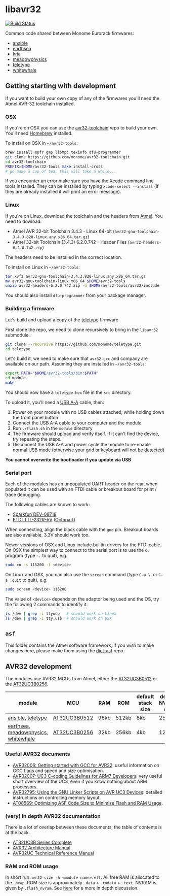 # libavr32

[![Build Status](https://travis-ci.org/monome/libavr32.svg?branch=master)](https://travis-ci.org/monome/libavr32)

Common code shared between Monome Eurorack firmwares:

* [ansible][]
* [earthsea][]
* [kria][]
* [meadowphysics][]
* [teletype][]
* [whitewhale][]

## Getting starting with development

If you want to build your own copy of any of the firmwares you'll need the Atmel AVR-32 toolchain installed.

### OSX

If you're on OSX you can use the [avr32-toolchain][] repo to build your own. You'll need [Homebrew][homebrew] installed.

To install on OSX in `~/avr32-tools`:

```bash
brew install mpfr gmp libmpc texinfo dfu-programmer
git clone https://github.com/monome/avr32-toolchain.git
cd avr32-toolchain
PREFIX=$HOME/avr32-tools make install-cross
# go make a cup of tea, this will take a while...
```

If you encounter an error make sure you have the Xcode command line tools installed. They can be installed by typing `xcode-select --install` (if they are already installed it will print an error message).

### Linux

If you're on Linux, download the toolchain and the headers from [Atmel][atmellinux]. You need to dowload:
 - Atmel AVR 32-bit Toolchain 3.4.3 - Linux 64-bit (`avr32-gnu-toolchain-3.4.3.820-linux.any.x86_64.tar.gz`)
 - Atmel 32-bit Toolchain (3.4.3) 6.2.0.742 - Header Files (`avr32-headers-6.2.0.742.zip`)

The headers need to be installed in the correct location.

To install on Linux in `~/avr32-tools`:

```bash
tar xvfz avr32-gnu-toolchain-3.4.3.820-linux.any.x86_64.tar.gz
mv avr32-gnu-toolchain-linux_x86_64 $HOME/avr32-tools
unzip avr32-headers-6.2.0.742.zip -d $HOME/avr32-tools/avr32/include
```

You should also install `dfu-programmer` from your package manager.

### Building a firmware

Let's build and upload a copy of the [teletype][] firmware

First clone the repo, we need to clone recursively to bring in the `libavr32` submodule.
```bash
git clone --recursive https://github.com/monome/teletype.git
cd teletype

```

Let's build it, we need to make sure that `avr32-gcc` and company are available on our path. Assuming they are installed in `~/avr32-tools`:
```bash
export PATH="$HOME/avr32-tools/bin:$PATH"
cd module
make
```

You should now have a `teletype.hex` file in the `src` directory.

To upload it, you'll need a [USB A-A][digikey] cable, then:

1. Power on your module with no USB cables attached, while holding down the front panel button
2. Connect the USB A-A cable to your computer and the module
3. Run `./flash.sh` in the `module` directory
4. The firmware should upload and verify itself. If it can't find the device, try repeating the steps.
5. Disconnect the USB A-A and power cycle the module to re-enable normal USB mode (otherwise your grid or keyboard will not be detected)

**You cannot overwrite the bootloader if you update via USB**

### Serial port

Each of the modules has an unpopulated UART header on the rear, when populated it can be used with an FTDI cable or breakout board for print / trace debugging.

The following cables are known to work:

- [Sparkfun DEV-09718](https://www.sparkfun.com/products/9718)
- [FTDI TTL-232R-5V](http://www.ftdichip.com/Products/Cables/USBTTLSerial.htm) ([Octopart](https://octopart.com/ttl-232r-5v-ftdi-19172129))

When connecting, align the black cable with the `gnd` pin. Breakout boards are also available. 3.3V should work too.

Newer versions of OSX and Linux include builtin drivers for the FTDI cable. On OSX the simplest way to connect to the serial port is to use the `cu` program (type `~.` to quit), e.g.

```bash
sudo cu -s 115200 -l <device>
```

On Linux and OSX, you can also use the `screen` command (type `C-a \`, or `C-a :quit` to quit), e.g.

```bash
sudo screen <device> 115200
```

The value of `<device>` depends on the adaptor being used and the OS, try the following 2 commands to identify it:

```bash
ls /dev | grep -i ttyusb   # should work on Linux
ls /dev | grep -i tty.usb  # should work on OSX
```


## `asf`

This folder contains the Atmel software framework, if you wish to make changes here, please make them using the [diet-asf][] repo.

## AVR32 development

The modules use AVR32 MCUs from Atmel, either the [AT32UC3B0512][] or the [AT32UC3B0256][].

| module                                          | MCU              | RAM  | ROM   | default stack size | default NVRAM size |
|-------------------------------------------------|------------------|------|-------|--------------------|--------------------|
| [ansible][], [teletype][]                       | [AT32UC3B0512][] | 96kb | 512kb | 8kb                | 256kb              |
| [earthsea][], [meadowphysics][], [whitewhale][] | [AT32UC3B0256][] | 32kb | 256kb | 4kb                | 128kb              |

### Useful AVR32 documents

- [AVR32006: Getting started with GCC for AVR32](http://www.atmel.com/Images/doc32074.pdf): useful information on GCC flags and speed and size optimisation.
- [AVR32007: UC3 C-coding Guidelines for ARM7 Developers](http://www.atmel.com/Images/doc32075.pdf): very useful short overview of the UC3, even if you know nothing about ARM processors.
- [AVR32795: Using the GNU Linker Scripts on AVR UC3 Devices](http://www.atmel.com/images/doc32158.pdf): detailed instructions on controlling memory layout.
- [AT08569: Optimizing ASF Code Size to Minimize Flash and RAM Usage](http://www.atmel.com/Images/Atmel-42370-Optimizing-ASF-Code-Size-to-Minimize-Flash-and-RAM-Usage_ApplicationNote_AT08569.pdf).

### (very) In depth AVR32 documentation

There is a lot of overlap between these documents, the table of contents is at the back.

- [AT32UC3B Series Complete](http://www.atmel.com/Images/doc32059.pdf)
- [AVR32 Architecture Manual](http://www.atmel.com/Images/doc32000.pdf)
- [AVR32UC Technical Reference Manual](http://www.atmel.com/Images/doc32000.pdf)

### RAM and ROM usage

In short run `avr32-size -A <module name>.elf`. All free RAM is allocated to the `.heap`. ROM size is approximately `.data` + `.rodata` + `.text`. NVRAM is given by `.flash_nvram`. See [here][avr32-ram-and-rom-usage] for a more in depth discussion.


[ansible]: https://github.com/monome/ansible
[earthsea]: https://github.com/monome/earthsea
[kria]: https://github.com/monome/kria
[meadowphysics]: https://github.com/monome/meadowphysics
[teletype]: https://github.com/monome/teletype
[whitewhale]: https://github.com/monome/whitewhale
[diet-asf]: https://github.com/monome/diet-asf
[avr32-toolchain]: https://github.com/monome/avr32-toolchain
[atmellinux]: http://www.atmel.com/tools/atmelavrtoolchainforlinux.aspx
[homebrew]: http://brew.sh/
[digikey]: http://www.digikey.com/product-detail/en/101-1020-BE-00100/1175-1035-ND/3064766
[AT32UC3B0256]: http://www.atmel.com/devices/AT32UC3B0256.aspx
[AT32UC3B0512]: http://www.atmel.com/devices/AT32UC3B0512.aspx
[avr32-ram-and-rom-usage]: http://samdoshi.com/post/2016/10/avr32-ram-and-rom-usage/
